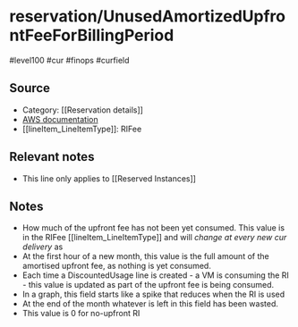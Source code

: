 #  reservation/UnusedAmortizedUpfrontFeeForBillingPeriod
#level100 #cur #finops #curfield

## Source
- Category: [[Reservation details]]
- [AWS documentation](https://docs.aws.amazon.com/cur/latest/userguide/reservation-columns.html#r-U)
- [[lineItem_LineItemType]]: RIFee

## Relevant notes
- This line only applies to  [[Reserved Instances]]

## Notes
- How much of the upfront fee has not been yet consumed. This value is in the RIFee [[lineItem_LineItemType]] and will *change at every new cur delivery* as 
- At the first hour of a new month, this value is the full amount of the amortised upfront fee, as nothing is yet consumed. 
- Each time a DiscountedUsage line is created - a VM is consuming the RI - this value is updated as part of the upfront fee is being consumed. 
- In a graph, this field starts like a spike that reduces when the RI is used
- At the end of the month whatever is left in this field has been wasted.     
- This value is 0 for no-upfront RI